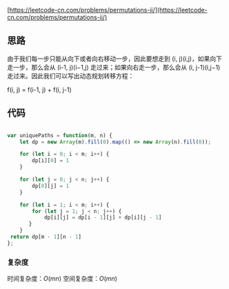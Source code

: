 [https://leetcode-cn.com/problems/permutations-ii/](https://leetcode-cn.com/problems/permutations-ii/)

## 思路

由于我们每一步只能从向下或者向右移动一步，因此要想走到 (i, j)(i,j)，如果向下走一步，那么会从 (i-1, j)(i−1,j) 走过来；如果向右走一步，那么会从 (i, j-1)(i,j−1) 走过来。因此我们可以写出动态规划转移方程：

f(i, j) = f(i-1, j) + f(i, j-1)


## 代码
```js

var uniquePaths = function(m, n) {
    let dp = new Array(m).fill(0).map(() => new Array(n).fill(0));

    for (let i = 0; i < m; i++) {
        dp[i][0] = 1
    }

    for (let j = 0; j < n; j++) {
        dp[0][j] = 1
    }

    for (let i = 1; i < m; i++) {
        for (let j = 1; j < n; j++) {
            dp[i][j] = dp[i - 1][j] + dp[i][j - 1] 
       }
    }
 return dp[m - 1][n - 1]
};

```

### 复杂度
时间复杂度：$O(mn)$
空间复杂度：$O(mn)$